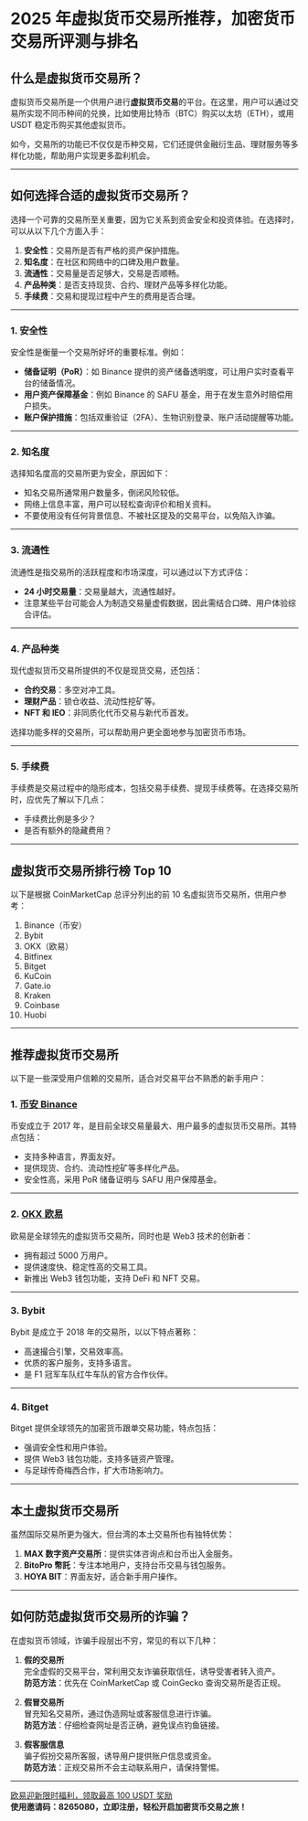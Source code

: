 # 2025 年虚拟货币交易所推荐，加密货币交易所评测与排名



## 什么是虚拟货币交易所？

虚拟货币交易所是一个供用户进行**虚拟货币交易**的平台。在这里，用户可以通过交易所实现不同币种间的兑换，比如使用比特币（BTC）购买以太坊（ETH），或用 USDT 稳定币购买其他虚拟货币。

如今，交易所的功能已不仅仅是币种交易，它们还提供金融衍生品、理财服务等多样化功能，帮助用户实现更多盈利机会。

---

## 如何选择合适的虚拟货币交易所？

选择一个可靠的交易所至关重要，因为它关系到资金安全和投资体验。在选择时，可以从以下几个方面入手：

1. **安全性**：交易所是否有严格的资产保护措施。
2. **知名度**：在社区和网络中的口碑及用户数量。
3. **流通性**：交易量是否足够大，交易是否顺畅。
4. **产品种类**：是否支持现货、合约、理财产品等多样化功能。
5. **手续费**：交易和提现过程中产生的费用是否合理。

---

### 1. 安全性

安全性是衡量一个交易所好坏的重要标准。例如：
- **储备证明（PoR）**：如 Binance 提供的资产储备透明度，可让用户实时查看平台的储备情况。
- **用户资产保障基金**：例如 Binance 的 SAFU 基金，用于在发生意外时赔偿用户损失。
- **账户保护措施**：包括双重验证（2FA）、生物识别登录、账户活动提醒等功能。

---

### 2. 知名度

选择知名度高的交易所更为安全，原因如下：
- 知名交易所通常用户数量多，倒闭风险较低。
- 网络上信息丰富，用户可以轻松查询评价和相关资料。
- 不要使用没有任何背景信息、不被社区提及的交易平台，以免陷入诈骗。

---

### 3. 流通性

流通性是指交易所的活跃程度和市场深度，可以通过以下方式评估：
- **24 小时交易量**：交易量越大，流通性越好。
- 注意某些平台可能会人为制造交易量虚假数据，因此需结合口碑、用户体验综合评估。

---

### 4. 产品种类

现代虚拟货币交易所提供的不仅是现货交易，还包括：
- **合约交易**：多空对冲工具。
- **理财产品**：锁仓收益、流动性挖矿等。
- **NFT 和 IEO**：非同质化代币交易与新代币首发。

选择功能多样的交易所，可以帮助用户更全面地参与加密货币市场。

---

### 5. 手续费

手续费是交易过程中的隐形成本，包括交易手续费、提现手续费等。在选择交易所时，应优先了解以下几点：
- 手续费比例是多少？
- 是否有额外的隐藏费用？

---

## 虚拟货币交易所排行榜 Top 10

以下是根据 CoinMarketCap 总评分列出的前 10 名虚拟货币交易所，供用户参考：

1. Binance（币安）  
2. Bybit  
3. OKX（欧易）  
4. Bitfinex  
5. Bitget  
6. KuCoin  
7. Gate.io  
8. Kraken  
9. Coinbase  
10. Huobi

---

## 推荐虚拟货币交易所

以下是一些深受用户信赖的交易所，适合对交易平台不熟悉的新手用户：

### 1. [币安 Binance](https://bit.ly/Binancec)
币安成立于 2017 年，是目前全球交易量最大、用户最多的虚拟货币交易所。其特点包括：
- 支持多种语言，界面友好。
- 提供现货、合约、流动性挖矿等多样化产品。
- 安全性高，采用 PoR 储备证明与 SAFU 用户保障基金。

---

### 2. [OKX 欧易](https://bit.ly/OKXe)
欧易是全球领先的虚拟货币交易所，同时也是 Web3 技术的创新者：
- 拥有超过 5000 万用户。
- 提供速度快、稳定性高的交易工具。
- 新推出 Web3 钱包功能，支持 DeFi 和 NFT 交易。


---

### 3. Bybit
Bybit 是成立于 2018 年的交易所，以以下特点著称：
- 高速撮合引擎，交易效率高。
- 优质的客户服务，支持多语言。
- 是 F1 冠军车队红牛车队的官方合作伙伴。

---

### 4. Bitget
Bitget 提供全球领先的加密货币跟单交易功能，特点包括：
- 强调安全性和用户体验。
- 提供 Web3 钱包功能，支持多链资产管理。
- 与足球传奇梅西合作，扩大市场影响力。

---

## 本土虚拟货币交易所

虽然国际交易所更为强大，但台湾的本土交易所也有独特优势：

1. **MAX 数字资产交易所**：提供实体咨询点和台币出入金服务。  
2. **BitoPro 幣託**：专注本地用户，支持台币交易与钱包服务。  
3. **HOYA BIT**：界面友好，适合新手用户操作。

---

## 如何防范虚拟货币交易所的诈骗？

在虚拟货币领域，诈骗手段层出不穷，常见的有以下几种：

1. **假的交易所**  
完全虚假的交易平台，常利用交友诈骗获取信任，诱导受害者转入资产。  
**防范方法**：优先在 CoinMarketCap 或 CoinGecko 查询交易所是否正规。

2. **假冒交易所**  
冒充知名交易所，通过伪造网址或客服信息进行诈骗。  
**防范方法**：仔细检查网址是否正确，避免误点钓鱼链接。

3. **假客服信息**  
骗子假扮交易所客服，诱导用户提供账户信息或资金。  
**防范方法**：正规交易所不会主动联系用户，请保持警惕。


---

[欧易迎新限时福利，领取最高 100 USDT 奖励](https://bit.ly/OKXe)  
**使用邀请码：8265080，立即注册，轻松开启加密货币交易之旅！**
